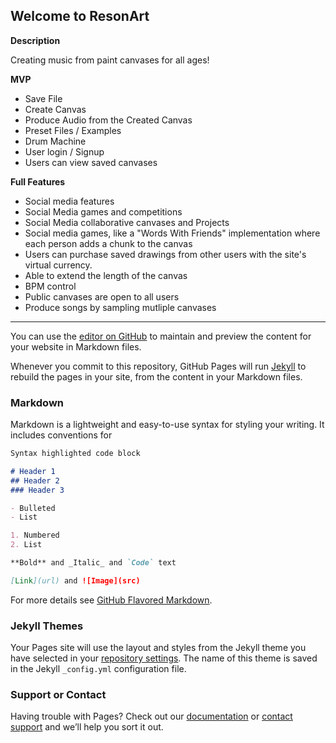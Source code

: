 ## Welcome to ResonArt

**Description**

Creating music from paint canvases for all ages!



**MVP**
 
* Save File
* Create Canvas
* Produce Audio from the Created Canvas
* Preset Files / Examples
* Drum Machine
* User login / Signup
* Users can view saved canvases

**Full Features**

* Social media features
* Social Media games and competitions
* Social Media collaborative canvases and Projects
* Social media games, like a "Words With Friends" implementation where each person adds a chunk to the canvas
* Users can purchase saved drawings from other users with the site's virtual currency.
* Able to extend the length of the canvas
* BPM control
* Public canvases are open to all users
* Produce songs by sampling mutliple canvases


________________________________________________________________________________________________________________________

You can use the [editor on GitHub](https://github.com/say-node-to-drugs/ResonArt/edit/master/README.md) to maintain and preview the content for your website in Markdown files.

Whenever you commit to this repository, GitHub Pages will run [Jekyll](https://jekyllrb.com/) to rebuild the pages in your site, from the content in your Markdown files.

### Markdown

Markdown is a lightweight and easy-to-use syntax for styling your writing. It includes conventions for

```markdown
Syntax highlighted code block

# Header 1
## Header 2
### Header 3

- Bulleted
- List

1. Numbered
2. List

**Bold** and _Italic_ and `Code` text

[Link](url) and ![Image](src)
```

For more details see [GitHub Flavored Markdown](https://guides.github.com/features/mastering-markdown/).

### Jekyll Themes

Your Pages site will use the layout and styles from the Jekyll theme you have selected in your [repository settings](https://github.com/say-node-to-drugs/ResonArt/settings). The name of this theme is saved in the Jekyll `_config.yml` configuration file.

### Support or Contact

Having trouble with Pages? Check out our [documentation](https://help.github.com/categories/github-pages-basics/) or [contact support](https://github.com/contact) and we’ll help you sort it out.
